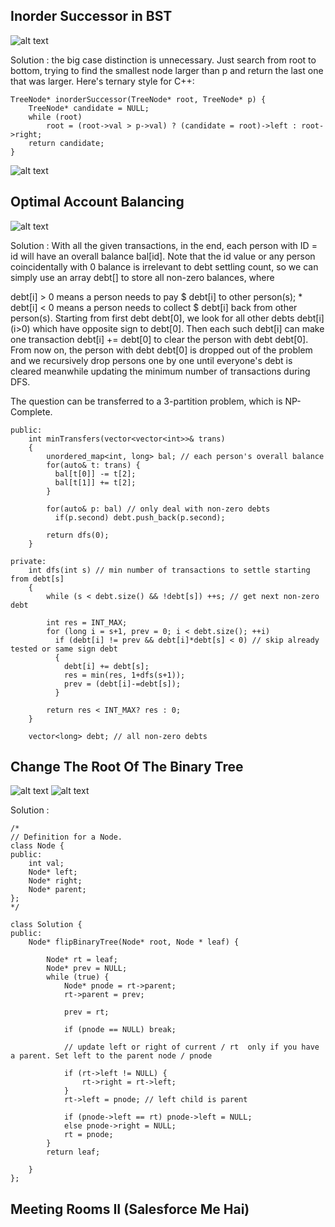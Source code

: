 ## Inorder Successor in BST
![alt text](/QuesBank/Microsoft/images/image1a.png)

Solution : the big case distinction is unnecessary. Just search from root to bottom, trying to find the smallest node larger than p and return the last one that was larger. Here's ternary style for C++:
```
TreeNode* inorderSuccessor(TreeNode* root, TreeNode* p) {
    TreeNode* candidate = NULL;
    while (root)
        root = (root->val > p->val) ? (candidate = root)->left : root->right;
    return candidate;
}
```
![alt text](/QuesBank/Microsoft/images/image1b.png)

## Optimal Account Balancing
![alt text](/QuesBank/Microsoft/images/image2a.png)

Solution :
With all the given transactions, in the end, each person with ID = id will have an overall balance bal[id]. Note that the id value or any person coincidentally with 0 balance is irrelevant to debt settling count, so we can simply use an array debt[] to store all non-zero balances, where

debt[i] > 0 means a person needs to pay $ debt[i] to other person(s); * debt[i] < 0 means a person needs to collect $ debt[i] back from other person(s).
Starting from first debt debt[0], we look for all other debts debt[i] (i>0) which have opposite sign to debt[0]. Then each such debt[i] can make one transaction debt[i] += debt[0] to clear the person with debt debt[0]. From now on, the person with debt debt[0] is dropped out of the problem and we recursively drop persons one by one until everyone's debt is cleared meanwhile updating the minimum number of transactions during DFS.

The question can be transferred to a 3-partition problem, which is NP-Complete.


```
public:
    int minTransfers(vector<vector<int>>& trans) 
	{
        unordered_map<int, long> bal; // each person's overall balance
        for(auto& t: trans) {
		  bal[t[0]] -= t[2];
		  bal[t[1]] += t[2];
		}
		
        for(auto& p: bal) // only deal with non-zero debts
		  if(p.second) debt.push_back(p.second);
		  
        return dfs(0);
    }
    
private:
    int dfs(int s) // min number of transactions to settle starting from debt[s]
	{ 
    	while (s < debt.size() && !debt[s]) ++s; // get next non-zero debt
		
    	int res = INT_MAX;
    	for (long i = s+1, prev = 0; i < debt.size(); ++i)
    	  if (debt[i] != prev && debt[i]*debt[s] < 0) // skip already tested or same sign debt
		  {
		    debt[i] += debt[s]; 
			res = min(res, 1+dfs(s+1)); 
			prev = (debt[i]-=debt[s]);
		  }
    	    
    	return res < INT_MAX? res : 0;
    }
    
    vector<long> debt; // all non-zero debts
```

## Change The Root Of The Binary Tree
![alt text](/QuesBank/Microsoft/images/image3a.png)
![alt text](/QuesBank/Microsoft/images/image3b.png)

Solution :

```
/*
// Definition for a Node.
class Node {
public:
    int val;
    Node* left;
    Node* right;
    Node* parent;
};
*/

class Solution {
public:
    Node* flipBinaryTree(Node* root, Node * leaf) {

        Node* rt = leaf;
		Node* prev = NULL;
		while (true) {
 			Node* pnode = rt->parent;
			rt->parent = prev;

			prev = rt;
            
            if (pnode == NULL) break;

            // update left or right of current / rt  only if you have a parent. Set left to the parent node / pnode

            if (rt->left != NULL) {
                rt->right = rt->left;
            }
			rt->left = pnode; // left child is parent
            
            if (pnode->left == rt) pnode->left = NULL;
            else pnode->right = NULL;
			rt = pnode;
		}
		return leaf;
        
    }
};
```

## Meeting Rooms II (Salesforce Me Hai)



